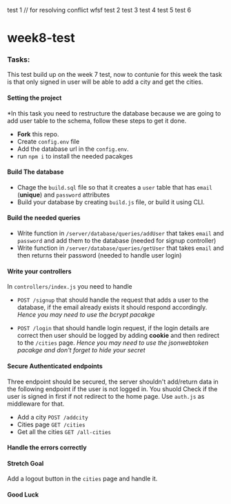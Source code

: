 test 1 // for resolving conflict wfsf
test 2 
test 3 
test 4
test 5 
test 6 
# week8-test

### Tasks:

This test build up on the week 7 test, now to contunie for this week the task is that only signed in user will be able to add a city and get the cities.


#### Setting the project
*In this task you need to restructure the database because we are going to add user table to the schema, follow these steps to get it done.

- **Fork** this repo.
- Create `config.env` file
- Add the database url in the `config.env`.
- run `npm i` to install the needed pacakges

#### Build The database
-  Chage the `build.sql` file so that it creates a `user` table that has  `email` (**unique**) and `password` attributes
- Build your database by creating `build.js` file, or build it using CLI.


#### Build the needed queries

- Write function in `/server/database/queries/addUser` that takes `email` and `password` and add them to the database (needed for signup controller)
- Write function in `/server/database/queries/getUser` that takes `email` and then returns their password (needed to handle user login)


#### Write your controllers 

In `controllers/index.js` you need to handle 

-  `POST /signup` that should handle the request that adds a user to the database, if the email already exists it should respond accordingly. *Hence you may need to use the bcrypt pacakge*

- `POST /login` that should handle login request, if the login  details are correct then user should be logged by adding **cookie** and then redirect to the `/cities` page. *Hence you may need to use the jsonwebtoken pacakge and don't forget to hide your secret*

#### Secure Authenticated endpoints

Three endpoint should be secured, the server shouldn't add/return data in the following endpoint if the user is not logged in. You shuold Check if the user is signed in first if not redirect to the home page. Use `auth.js` as middleware for that.

- Add a city `POST /addcity`
- Cities page `GET /cities`
- Get all the cities `GET /all-cities`

#### Handle the errors correctly 

#### Stretch Goal

Add a logout button in the `cities` page and handle it.

#### Good Luck
